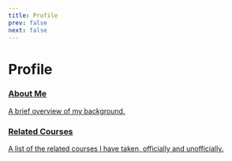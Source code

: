 ```yaml
---
title: Profile
prev: false
next: false
---
```


# Profile

<div class="card-container">

  <a href="/profile/about" class="card">
    <h3>About Me</h3>
    <p>A brief overview of my background.</p>
  </a>

  <a href="/profile/about" class="card">
    <h3>Related Courses</h3>
    <p>A list of the related courses I have taken, officially and unofficially.</p>
  </a>


</div>

